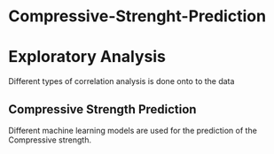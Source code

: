 # Compressive-Strenght-Prediction

# Exploratory Analysis

Different types of correlation analysis is done onto to the data

## Compressive Strength Prediction

Different machine learning models are used for the prediction of the Compressive strength.
